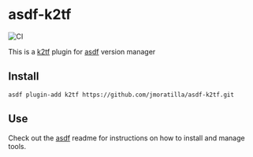 # asdf-k2tf

![CI](https://github.com/jmoratilla/asdf-k2tf/workflows/CI/badge.svg?branch=master)


This is a [k2tf](https://github.com/sl1pm4t/k2tf) plugin for [asdf](https://github.com/asdf-vm/asdf) version manager

## Install

```
asdf plugin-add k2tf https://github.com/jmoratilla/asdf-k2tf.git
```

## Use

Check out the [asdf](https://github.com/asdf-vm/asdf) readme for instructions on how to install and manage tools.
